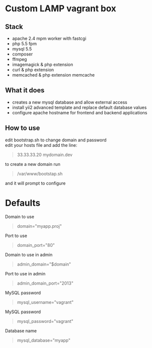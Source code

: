 
# Custom LAMP vagrant box
  
  
## Stack  
+ apache 2.4 mpm worker with fastcgi  
+ php 5.5 fpm  
+ mysql 5.5  
+ composer  
+ ffmpeg  
+ imagemagick & php extension  
+ curl & php extension  
+ memcached & php extension memcache  

## What it does
+ creates a new mysql database and allow external access   
+ install yii2 advanced template and replace default database values  
+ configure apache hostname for frontend and backend applications   

## How to use
edit bootstrap.sh to change domain and password  
edit your hosts file and add the line:  
>33.33.33.20 mydomain.dev   

to create a new domain run   
>/var/www/bootstap.sh  

and it will prompt to configure   

# Defaults

Domain to use  
> domain="myapp.proj"   

Port to use  
> domain_port="80"  

Domain to use in admin  
> admin_domain="$domain"  

Port to use in admin  
> admin_domain_port="2013"  

MySQL password  
> mysql_username="vagrant"   

MySQL password  
> mysql_password="vagrant"  

Database name   
> mysql_database="myapp"  
